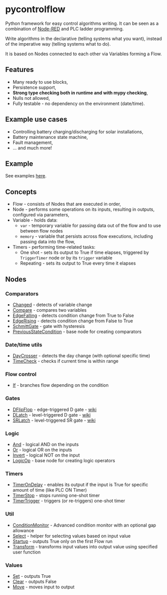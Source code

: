 pycontrolflow
======

Python framework for easy control algorithms writing.
It can be seen as a combination of [Node-RED](https://nodered.org/) and PLC ladder programming.

Write algorithms in the declarative (telling systems what you want),
instead of the imperative way (telling systems what to do).

It is based on Nodes connected to each other via Variables forming a Flow.

## Features

* Many ready to use blocks,
* Persistence support,
* **Strong type checking both in runtime and with mypy checking**,
* Nulls not allowed,
* Fully testable - no dependency on the environment (date/time).

## Example use cases

* Controlling battery charging/discharging for solar installations,
* Battery maintenance state machine,
* Fault management,
* ... and much more!

## Example

See examples [here](examples/README.md).

## Concepts

* Flow - consists of Nodes that are executed in order,
* Node - performs some operations on its inputs, resulting in outputs, configured via parameters,
* Variable - holds data:
    * `var` - temporary variable for passing data out of the flow and to use between flow nodes
    * `memory` - variable that persists across flow executions, including passing data into the flow,
* Timers - performing time-related tasks:
    * One shot - sets its output to True if time elapses, triggered by `TriggerTimer` node or by its `trigger` variable
    * Repeating - sets its output to True every time it elapses

## Nodes

### Comparators

* [Changed](pycontrolflow/nodes/comparators/Changed.py) - detects of variable change
* [Compare](pycontrolflow/nodes/comparators/Compare.py) - compares two variables
* [EdgeFalling](pycontrolflow/nodes/comparators/EdgeFalling.py) - detects condition change from True to False
* [EdgeRising](pycontrolflow/nodes/comparators/EdgeRising.py) - detects condition change from False to True
* [SchmittGate](pycontrolflow/nodes/comparators/SchmittGate.py) - gate with hysteresis
* [PreviousStateCondition](pycontrolflow/nodes/comparators/PreviousStateCondition.py) - base node for creating comparators

### Date/time utils

* [DayCrosser](pycontrolflow/nodes/datetime/DayCrosser.py) - detects the day change (with optional specific time)
* [TimeCheck](pycontrolflow/nodes/datetime/TimeCheck.py) - checks if current time is within range

### Flow control

* [If](pycontrolflow/nodes/flow_control/If.py) - branches flow depending on the condition

### Gates

* [DFlipFlop](pycontrolflow/nodes/gates/DFlipFlop.py) - edge-triggered D gate - [wiki](https://ecstudiosystems.com/discover/textbooks/basic-electronics/flip-flops/d-flip-flop/)
* [DLatch](pycontrolflow/nodes/gates/DLatch.py) - level-triggered D gate - [wiki](https://en.wikipedia.org/wiki/Flip-flop_(electronics)#Gated_D_latch)
* [SRLatch](pycontrolflow/nodes/gates/SRLatch.py) - level-triggered SR gate - [wiki](https://en.wikipedia.org/wiki/Flip-flop_(electronics)#Gated_SR_latch)

### Logic

* [And](pycontrolflow/nodes/logic/And.py) - logical AND on the inputs
* [Or](pycontrolflow/nodes/logic/Or.py) - logical OR on the inputs
* [Invert](pycontrolflow/nodes/logic/Invert.py) - logical NOT on the input
* [LogicOp](pycontrolflow/nodes/logic/LogicOp.py) - base node for creating logic operators

### Timers

* [TimerOnDelay](pycontrolflow/nodes/timers/TimerOnDelay.py) - enables its output if the input is True for specific amount of time (like PLC ON Timer)
* [TimerStop](pycontrolflow/nodes/timers/TimerStop.py) - stops running one-shot timer
* [TimerTrigger](pycontrolflow/nodes/timers/TimerTrigger.py) - triggers (or re-triggers) one-shot timer

### Util

* [ConditionMonitor](pycontrolflow/nodes/util/ConditionMonitor.py) - Advanced condition monitor with an optional gap allowance
* [Select](pycontrolflow/nodes/util/Select.py) - helper for selecting values based on input value
* [Startup](pycontrolflow/nodes/util/Startup.py) - outputs True only on the first Flow run
* [Transform](pycontrolflow/nodes/util/Transform.py) - transforms input values into output value using specified user function

### Values

* [Set](pycontrolflow/nodes/values/Set.py) - outputs True
* [Clear](pycontrolflow/nodes/values/Clear.py) - outputs False
* [Move](pycontrolflow/nodes/values/Move.py) - moves input to output
